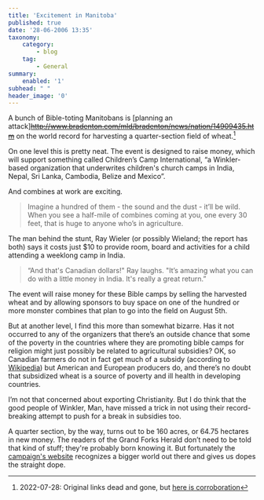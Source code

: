 ```yaml
---
title: 'Excitement in Manitoba'
published: true
date: '28-06-2006 13:35'
taxonomy:
    category:
        - blog
    tag:
        - General
summary:
    enabled: '1'
subhead: " "
header_image: '0'
---
```


A bunch of Bible-toting Manitobans is [planning an attack]~~http://www.bradenton.com/mld/bradenton/news/nation/14909435.htm~~ on the world record for harvesting a quarter-section field of wheat.[^1]

On one level this is pretty neat. The event is designed to raise money, which will support something called Children’s Camp International, “a Winkler-based organization that underwrites children's church camps in India, Nepal, Sri Lanka, Cambodia, Belize and Mexico”.

And combines at work are exciting.

> Imagine a hundred of them - the sound and the dust - it’ll be wild. When you see a half-mile of combines coming at you, one every 30 feet, that is huge to anyone who’s in agriculture.

The man behind the stunt, Ray Wieler (or possibly Wieland; the report has both) says it costs just $10 to provide room, board and activities for a child attending a weeklong camp in India. 

> “And that's Canadian dollars!" Ray laughs. "It’s amazing what you can do with a little money in India. It's really a great return.”

The event will raise money for these Bible camps by selling the harvested wheat and by allowing sponsors to buy space on one of the hundred or more monster combines that plan to go into the field on August 5th.

But at another level, I find this more than somewhat bizarre. Has it not occurred to any of the organizers that there’s an outside chance that some of the poverty in the countries where they are promoting bible camps for religion might just possibly be related to agricultural subsidies? OK, so Canadian farmers do not in fact get much of a subsidy (according to [Wikipedia](https://en.wikipedia.org/wiki/Canadian_Wheat_Board)) but American and European producers do, and there’s no doubt that subsidized wheat is a source of poverty and ill health in developing countries.

I’m not that concerned about exporting Christianity. But I do think that the good people of Winkler, Man, have missed a trick in not using their record-breaking attempt to push for a break in subsidies too.

A quarter section, by the way, turns out to be 160 acres, or 64.75 hectares in new money. The readers of the Grand Forks Herald don’t need to be told that kind of stuff; they're probably born knowing it. But fortunately the [campaign's website](http://www.worldharvestforkids.com/) recognizes a bigger world out there and gives us dopes the straight dope.

[^1]: 2022-07-28: Original links dead and gone, but [here is corroboration](https://www.cbc.ca/news/canada/calgary/160-acres-100-combines-12-minutes-world-record-1.550004)